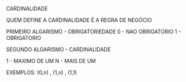 CARDINALIDADE 

QUEM DEFINE A CARDINALIDADE É A REGRA DE NEGÓCIO 

PRIMEIRO ALGARISMO - OBRIGATORIEDADE 
0 - NAO OBRIGATORIO
1 - OBRIGATORIO

SEGUNDO ALGARISMO - CARDINALIDADE

1 - MAXIMO DE UM
N - MAIS DE UM

EXEMPLOS: (0,n) , (1,n) , (1,1)